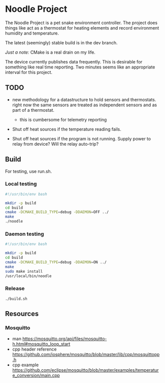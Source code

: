 # Noodle Project

The Noodle Project is a pet snake environment controller. The project does things like act as a thermostat for heating elements and record environment humidity and temperature.

The latest (seemingly) stable build is in the dev branch.

*Just a note:* CMake is a real drain on my life.

The device currently publishes data frequently. This is desirable for something like real time reporting. Two minutes seems like an appropriate interval for this project.

## TODO

- new methodology for a datastructure to hold sensors and thermostats. right now the same sensors are treated as independent sensors and as part of a thermostat.
  - this is cumbersome for telemetry reporting

- Shut off heat sources if the temperature reading fails.
- Shut off heat sources if the program is not running. Supply power to relay from device? Will the relay auto-trip?

## Build

For testing, use run.sh.

### Local testing

```bash
#!/usr/bin/env bash

mkdir -p build
cd build
cmake -DCMAKE_BUILD_TYPE=debug -DDAEMON=OFF ../
make
./noodle
```

### Daemon testing

```bash
#!/usr/bin/env bash

mkdir -p build
cd build
cmake -DCMAKE_BUILD_TYPE=debug -DDAEMON=ON ../
make
sudo make install
/usr/local/bin/noodle
```

### Release

`./build.sh`

## Resources

### Mosquitto

- man <https://mosquitto.org/api/files/mosquitto-h.html#mosquitto_loop_start>
- cpp header reference <https://github.com/iosphere/mosquitto/blob/master/lib/cpp/mosquittopp.h>
- cpp example <https://github.com/eclipse/mosquitto/blob/master/examples/temperature_conversion/main.cpp>
